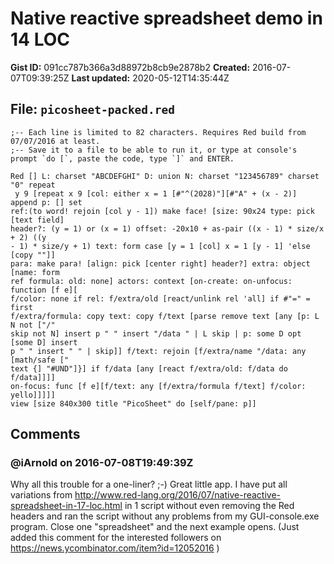 # Native reactive spreadsheet demo in 14 LOC

**Gist ID:** 091cc787b366a3d88972b8cb9e2878b2
**Created:** 2016-07-07T09:39:25Z
**Last updated:** 2020-05-12T14:35:44Z

## File: `picosheet-packed.red`

```Red
;-- Each line is limited to 82 characters. Requires Red build from 07/07/2016 at least.
;-- Save it to a file to be able to run it, or type at console's prompt `do [`, paste the code, type `]` and ENTER.

Red [] L: charset "ABCDEFGHI" D: union N: charset "123456789" charset "0" repeat
 y 9 [repeat x 9 [col: either x = 1 [#"^(2028)"][#"A" + (x - 2)] append p: [] set
ref:(to word! rejoin [col y - 1]) make face! [size: 90x24 type: pick [text field]
header?: (y = 1) or (x = 1) offset: -20x10 + as-pair ((x - 1) * size/x + 2) ((y
- 1) * size/y + 1) text: form case [y = 1 [col] x = 1 [y - 1] 'else [copy ""]]
para: make para! [align: pick [center right] header?] extra: object [name: form
ref formula: old: none] actors: context [on-create: on-unfocus: function [f e][
f/color: none if rel: f/extra/old [react/unlink rel 'all] if #"=" = first
f/extra/formula: copy text: copy f/text [parse remove text [any [p: L N not ["/"
skip not N] insert p " " insert "/data " | L skip | p: some D opt [some D] insert
p " " insert " " | skip]] f/text: rejoin [f/extra/name "/data: any [math/safe ["
text {] "#UND"]}] if f/data [any [react f/extra/old: f/data do f/data]]]]
on-focus: func [f e][f/text: any [f/extra/formula f/text] f/color: yello]]]]]
view [size 840x300 title "PicoSheet" do [self/pane: p]]
```

## Comments

### @iArnold on 2016-07-08T19:49:39Z

Why all this trouble for a one-liner? ;-) 
Great little app.
I have put all variations from http://www.red-lang.org/2016/07/native-reactive-spreadsheet-in-17-loc.html in 1 script without even removing the Red headers and ran the script without any problems from my GUI-console.exe program. Close one "spreadsheet" and the next example opens.
(Just added this comment for the interested followers on https://news.ycombinator.com/item?id=12052016 )


